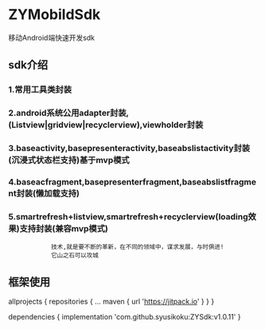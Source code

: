 # ZYMobildSdk
移动Android端快速开发sdk

## sdk介绍
### 1.常用工具类封装
### 2.android系统公用adapter封装,(Listview|gridview|recyclerview),viewholder封装
### 3.baseactivity,basepresenteractivity,baseabslistactivity封装(沉浸式状态栏支持)基于mvp模式
### 4.baseacfragment,basepresenterfragment,baseabslistfragment封装(懒加载支持)
### 5.smartrefresh+listview,smartrefresh+recyclerview(loading效果)支持封装(兼容mvp模式) 

                技术,就是要不断的革新，在不同的领域中，谋求发展，与时俱进!
                它山之石可以攻城


## 框架使用

 allprojects {
   repositories {
    ...
    maven { url 'https://jitpack.io' }
   }
  }

  dependencies {
          implementation 'com.github.syusikoku:ZYSdk:v1.0.11'
  }
